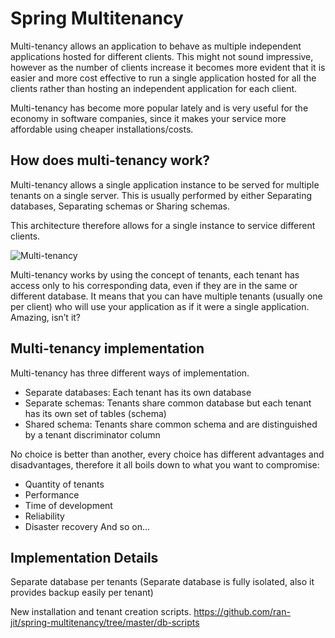 # Spring Multitenancy

Multi-tenancy allows an application to behave as multiple independent applications hosted for different clients. This might not sound impressive, however as the number of clients increase it becomes more evident that it is easier and more cost effective to run a single application hosted for all the clients rather than hosting an independent application for each client.

Multi-tenancy has become more popular lately and is very useful for the economy in software companies, since it makes your service more affordable using cheaper installations/costs.

## How does multi-tenancy work?

Multi-tenancy allows a single application instance to be served for multiple tenants on a single server. This is usually performed by either Separating databases, Separating schemas or Sharing schemas.

This architecture therefore allows for a single instance to service different clients.

![Multi-tenancy](https://github.com/ran-jit/spring-multitenancy/blob/master/src/main/resources/multi-tenancy-architecture.png)

Multi-tenancy works by using the concept of tenants, each tenant has access only to his corresponding data, even if they are in the same or different database. It means that you can have multiple tenants (usually one per client) who will use your application as if it were a single application. Amazing, isn’t it?


## Multi-tenancy implementation

Multi-tenancy has three different ways of implementation.

  * Separate databases: Each tenant has its own database
  * Separate schemas: Tenants share common database but each tenant has its own set of tables (schema)
  * Shared schema: Tenants share common schema and are distinguished by a tenant discriminator column

No choice is better than another, every choice has different advantages and disadvantages, therefore it all boils down to what you want to compromise:
  * Quantity of tenants
  * Performance
  * Time of development
  * Reliability
  * Disaster recovery
    And so on…

## Implementation Details
  Separate database per tenants
  (Separate database is fully isolated, also it provides backup easily per tenant)

New installation and tenant creation scripts. https://github.com/ran-jit/spring-multitenancy/tree/master/db-scripts

